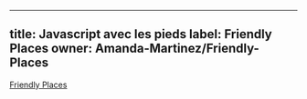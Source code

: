 
---
title: Javascript avec les pieds
label: Friendly Places
owner: Amanda-Martinez/Friendly-Places
---

[Friendly Places](https://github.com/Amanda-Martinez/Friendly-Places)
